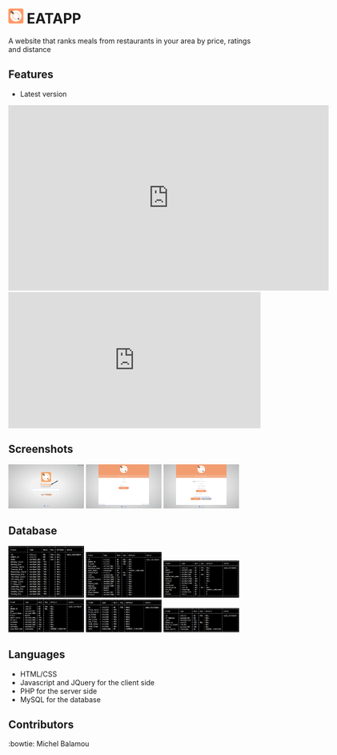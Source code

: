 # <img src="instructions/screenshots/logo.png" width="30px" height="30px"/> EATAPP
  A website that ranks meals from restaurants in your area by price, ratings and distance

## Features

  - Latest version

  <iframe src='https://gfycat.com/ifr/PlaintiveUnkemptBlackrussianterrier' frameborder='0' scrolling='no' allowfullscreen width='640' height='370'></iframe>


  <div style='position:relative;padding-bottom:54%'><iframe src='https://gfycat.com/ifr/PlaintiveUnkemptBlackrussianterrier' frameborder='0' scrolling='no' width='100%' height='100%' style='position:absolute;top:0;left:0' allowfullscreen></iframe></div>


  <div class='gfyitem' data-id=PlaintiveUnkemptBlackrussianterrier></div>

## Screenshots

  <img src="instructions/screenshots/index/index.png" width="30%"/> <img src="instructions/screenshots/login.png" width="30%"/> <img src="instructions/screenshots/sign_up/sign_up.png" width="30%"/>

## Database

  <img src="instructions/screenshots/database/SCHEDULE.png" width="30%"/> <img src="instructions/screenshots/database/RESTAURANTS.png" width="30%"/> <img src="instructions/screenshots/database/CHAIN_OWNER.png" width="30%"/> <img src="instructions/screenshots/database/MENUS.png" width="30%"/> <img src="instructions/screenshots/database/PROJECT_STATS.png" width="30%"/> <img src="instructions/screenshots/database/SEARCHES.png" width="30%"/>

## Languages

  - HTML/CSS
  - Javascript and JQuery for the client side
  - PHP for the server side
  - MySQL for the database

## Contributors
  :bowtie: Michel Balamou
